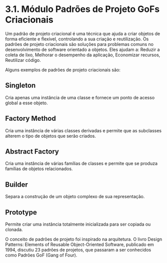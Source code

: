 # 3.1. Módulo Padrões de Projeto GoFs Criacionais

Um padrão de projeto criacional é uma técnica que ajuda a criar objetos de forma eficiente e flexível, controlando a sua criação e reutilização. 
Os padrões de projeto criacionais são soluções para problemas comuns no desenvolvimento de software orientado a objetos. Eles ajudam a: Reduzir a coleta de lixo, Melhorar o desempenho da aplicação, Economizar recursos, Reutilizar código.

Alguns exemplos de padrões de projeto criacionais são:

## Singleton
Cria apenas uma instância de uma classe e fornece um ponto de acesso global a esse objeto.

## Factory Method
Cria uma instância de várias classes derivadas e permite que as subclasses alterem o tipo de objetos que serão criados.

## Abstract Factory
Cria uma instância de várias famílias de classes e permite que se produza famílias de objetos relacionados.

## Builder
Separa a construção de um objeto complexo de sua representação.

## Prototype
Permite criar uma instância totalmente inicializada para ser copiada ou clonada. 

O conceito de padrões de projeto foi inspirado na arquitetura. O livro Design Patterns: Elements of Reusable Object-Oriented Software, publicado em 1994, discutiu 23 padrões de projetos, que passaram a ser conhecidos como Padrões GoF (Gang of Four). 


